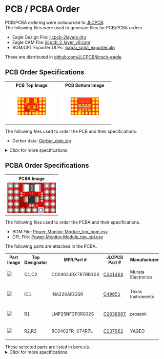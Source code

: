 <html lang="en">

<head>
	<meta charset="uft-8">
	<meta name="author" content="Masato Kubotera">
    <meta name="description" content="">
</head>

<body>
	<h1>PCB / PCBA Order</h1>
        <p>
            PCB/PCBA ordering were outsourced to <a href="https://jlcpcb.com/">JLCPCB</a>.<br>
            The following files were used to generate files for PCB/PCBA orders.
            <ul>
                <li>Eagle Design File:
                    <a href="https://github.com/JLCPCB/jlcpcb-eagle/blob/master/design%20rules/jlcpcb-2layers.dru">jlcpcb-2layers.dru</a>
                </li>
                <li>Eagle CAM File:
                    <a href="https://github.com/JLCPCB/jlcpcb-eagle/blob/master/cam/jlcpcb_2_layer_v9.cam">jlcpcb_2_layer_v9.cam</a>
                </li>
                <li>BOM/CPL Exporter ULPs:
                    <a href="https://github.com/JLCPCB/jlcpcb-eagle/blob/master/ulps/jlcpcb_smta_exporter.ulp">jlcpcb_smta_exporter.ulp</a>
                </li>
            </ul>
            These are distributed in <a href="https://github.com/JLCPCB/jlcpcb-eagle">github.com/JLCPCB/jlcpcb-eagle</a>.<br>
        </p>
    <h2>PCB Order Specifications</h2>
        <p>           
            <table>
                <tr>
                    <th>PCB Top Image</th>
                    <th>PCB Bottom Image</th>
                </tr>
                <tr>
                    <td><img src="../images/brd_top.png" width="160px"></td>
                    <td><img src="../images/brd_bottom.png" width="160px"></td>
                </tr>
            </table>
            The following  files used to order the PCB and their specifications. 
            <ul>
                <li>Gerber data: <a href="Gerber_date.zip">Gerber_date.zip</a></li>
            </ul>
            <details close>
                <summary>Click for more specifications</summary>
                <ul>                
                    <li>Base Material: FR-4</li>
                    <li>Layers: 2</li>
                    <li>Dimension: 20.32 mm* 12.7 mm</li>
                    <li>Product Type: Industrial/Consumer electronics</li>
                    <li>Different Design: 1</li>
                    <li>Delivery Format: Single PCB</li>
                    <li>PCB Thickness: 1.6</li>
                    <li>Impedance Control: no</li>
                    <li>PCB Color: Red</li>
                    <li>Silkscreen: White</li>
                    <li>Surface Finish: HASL(with lead)</li>
                    <li>Outer Copper Weight: 1 oz</li>
                    <li>Via Covering: Tented</li>
                    <li>Board Outline Tolerance: ±0.2mm(Regular)</li>
                    <li>Confirm Production file: No</li>                
                    <li>Remove Order Number: Yes</li>
                    <li>Deburring/Edge rounding: No</li>
                    <li>Flying Probe Test: Fully Test</li>
                    <li>Gold Fingers: No</li>
                    <li>Castellated Holes: No</li>
                    <li>4-Wire Kelvin Test: No</li>
                    <li>Paper between PCBs: No</li>
                    <li>Appearance Quality: IPC Class 2 Standard</li>
                    <li>Silkscreen Technology: Ink-jet/Screen Printing</li>
                    <li>Package Box: With JLCPCB logo</li>
                </ul>
            </details>
        </p>
    <h2>PCBA Order Specifications</h2>
        <p>
            <table>
                <tr><th>PCBA Image</th></tr>
                <tr><td><img src="pcba.png" width="160px"></td></tr>
            </table>
            The following files used to order the PCBA and their specifications.
            <ul>
                <li>BOM File: <a href="Power-Monitor-Module_top_bom.csv">Power-Monitor-Module_top_bom.csv</a></li>
                <li>CPL File: <a href="Power-Monitor-Module_top_cpl.csv">Power-Monitor-Module_top_cpl.csv</a></li>
            </ul>
            The following parts are attached in the PCBA.
            <table>
                <tr>
                    <th>Part Image</th>
                    <th>Top Designator</th>
                    <th>MFR.Part #</th>
                    <th>JLCPCB Part #</th>
                    <th>Manufacturer</th>
                    <th>Part Detail</th>
                </tr>
                <tr>
                    <td><img src="https://assets.lcsc.com/images/lcsc/900x900/20230203_YAGEO-CC0402JRX7R7BB104_C541464_front.jpg" width="100px"></td>
                    <td>C1,C2</td>
                    <td>CC0402JRX7R7BB104</td>
                    <td><a href="https://jlcpcb.com/partdetail/Yageo-CC0402JRX7R7BB104/C541464">C541464</a></td>
                    <td>Murata Electronics</td>
                    <td>Multilayer Ceramic Capacitor SMD 100nF 16V ±5% X7R 0402</td>
                </tr>
                <tr>
                    <td><img src="https://assets.lcsc.com/images/lcsc/900x900/20221230_Texas-Instruments-INA226AIDGSR_C49851_front.jpg" width="100px"></td>
                    <td>IC1</td>
                    <td>INA226AIDGSR</td>
                    <td><a href="https://jlcpcb.com/partdetail/TexasInstruments-INA226AIDGSR/C49851">C49851</a></td>
                    <td>Texas Instruments</td>
                    <td>Output Current/Voltage/Power Monitor 36V 16-bit MSOP-10</td>
                </tr>
                <tr>
                    <td><img src="https://assets.lcsc.com/images/lcsc/900x900/20230128_prosemi-LMP25NF3P0R002S_C2838967_back.jpg" width="100px"></td>
                    <td>R1</td>
                    <td>LMP25NF3P0R002S</td>
                    <td><a href="https://jlcpcb.com/partdetail/Prosemi-LMP25NF3P0R002S/C2838967">C2838967</a></td>
                    <td>prosemi</td>
                    <td>Current Sensing Resistors SMD 2mΩ 3W ±1% 2512</td>
                </tr>
                <tr>
                    <td><img src="https://assets.lcsc.com/images/lcsc/900x900/20180914_YAGEO-RC0402FR-074R7L_C137962_front.jpg" width="100px"></td>
                    <td>R2,R3</td>
                    <td>RC0402FR-074R7L</td>
                    <td><a href="https://jlcpcb.com/partdetail/Yageo-RC0402FR074R7L/C137962">C137962</a></td>
                    <td>YAGEO</td>
                    <td>Thick Film Resistor SMD 4.7Ω 62.5mW ±1% 0402</td>
                </tr>
            </table>
            These selected parts are listed in <a href="bom.xls">bom.xls</a>.<br>
            <details close>
                <summary>Click for more specifications</summary>
                <ul>                
                    <li>PCBA Type: Economic</li>
                    <li>Assembly Side: Top Side</li>
                    <li>Tooling holes: Added by JLCPCB</li>
                    <li>Confirm Parts Placement: No</li>
                </ul>
            </details>
        </p>
    </body>
</html>

